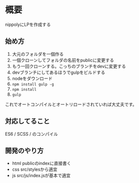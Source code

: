 # 概要
nippolyにLPを作成する

## 始め方
1. 大元のフォルダを一個作る
1. 一個クローンしてフォルダの名前をpublicに変更する
1. もう一回クローンする。こっちのブランチをdevに変更する
1. devブランチにしてあるほうでgulpをビルドする
  1. nodeをダウンロード
  1. `npm install gulp -g`
  1. `npm install`
  1. `gulp`

これでオートコンパイルとオートリロードされていれば大丈夫です。

## 対応してること
ES6 / SCSS / のコンパイル

## 開発のやり方

- html publicのindexに直接書く
- css src/stylesから適宜
- js  src/js/index.jsが基本で適宜
